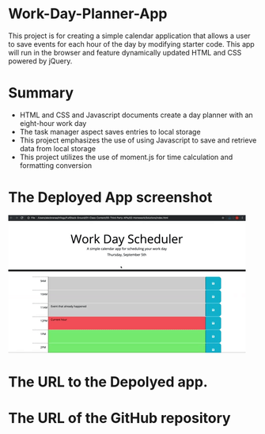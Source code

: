# Work-Day-Planner-App
This project is for creating a simple calendar application that allows a user to save events for each hour of the day by modifying starter code. This app will run in the browser and feature dynamically updated HTML and CSS powered by jQuery.
# Summary
* HTML and CSS and Javascript documents create a day planner with an eight-hour work day
* The task manager aspect saves entries to local storage
* This project emphasizes the use of using Javascript to save and retrieve data from local storage
* This project utilizes the use of moment.js for time calculation and formatting  conversion 

# The Deployed App screenshot

![A user clicks on slots on the color-coded calendar and edits the events.](05-third-party-apis-homework-demo.gif)

# The URL to the Depolyed app.



# The URL of the GitHub repository

